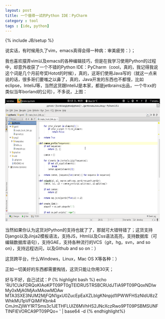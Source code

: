 ```yaml
---
layout: post
title: 一个值得一试的Python IDE：PyCharm
category : tool
tags : [ide, python]
---
```

{% include JB/setup %}

说实话，有时候用久了vim，emacs真得会得一种病：审美疲劳：）；

我也喜欢摆弄vim以及emacs的各种编辑技巧，但是在我学习使用Python的过程中，却意外收获了一个不错的Python IDE：PyCharm（cool，真的，我记得我说这个词是几个月前夸奖Hotot的时候），真的，这哥们使用Java写的（就这一点来说的话，很多哥们要嗤之以鼻了，真的，Java开发的东西也不都慢，比如eclipse，InteliJ等，当然这货跟InteliJ是本家，都是jetbrains出品，一个牛xx的类似当年borland的公司），不多说，上图：

<img border="0" height="400" width="650" src="/images/pycharm.png" />
<p />
当然如果你认为这货对Python的支持也就了了，那就可大错特错了；这货支持Django以及Jinja2模板语法，支持JS，Html以及Css语法高亮，支持数据库（可编辑数据库语句），支持GAE，支持各种流行的VCS（git，hg，svn，and so on），支持远程访问，以及Github and so on：）

这货跨平台，什么Windows，Linux，Mac OS X等各种：）

正如一切美好的东西都需要掏钱，这货只能让你用30天；

好与不好，自己试试：P
{% highlight bash %}
echo 'RU1CUkFDRQoKIAoKPT09PT0gTElDRU5TRSBCRUdJTiA9PT09PQoxNDIwMy0xMjA0MjAxMAowMDAw
MTA3SXE3NUM2MjFQN1gxU0ZucEpEaXZLblgKNnpjd1lPWWFHSzNldU8zZWhkMU1pVFQiMiFKbnk4
CmJmZjlWY1RTSms3c1JETHFLUlZ6MVhHS2JNcXczRwo9PT09PSBMSUNFTlNFIEVORCA9PT09PQo=
' | base64 -d
{% endhighlight%}

